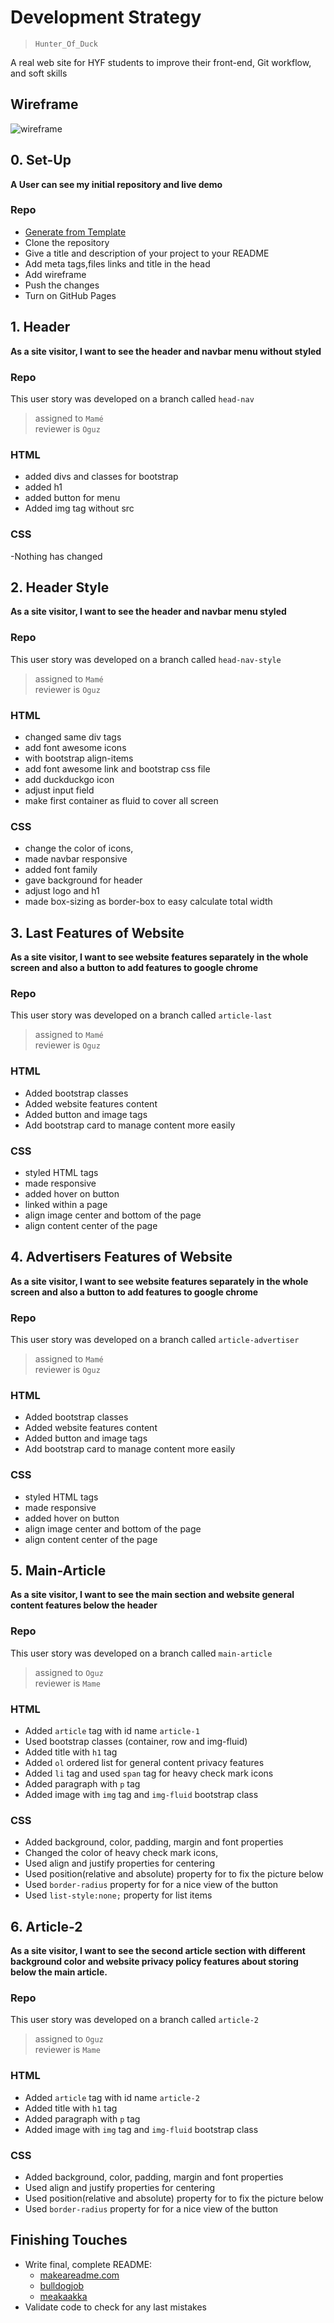 # Development Strategy

> `Hunter_Of_Duck`

A real web site for HYF students to improve their front-end, Git workflow, and soft skills

## Wireframe


![wireframe](./img/duckduckwireframe.png)

## 0. Set-Up

__A User can see my initial repository and live demo__

### Repo

- [Generate from Template](https://github.com/HackYourFutureBelgium/w3-validation-template)
- Clone the repository
- Give a title and description of your project to your README
- Add meta tags,files links and title in the head
- Add wireframe
- Push the changes
- Turn on GitHub Pages

## 1. Header

__As a site visitor, I want to see the header and navbar menu without styled__

### Repo

This user story was developed on a branch called `head-nav`

> assigned to `Mamé`  
> reviewer is `Oguz`

### HTML

- added divs and classes for bootstrap 
- added h1
- added button for menu
- Added img tag without src

### CSS

-Nothing has changed

## 2. Header Style

__As a site visitor, I want to see the header and navbar menu styled__

### Repo

This user story was developed on a branch called `head-nav-style`

> assigned to `Mamé`  
> reviewer is `Oguz`

### HTML

- changed same div tags
- add font awesome icons
- with bootstrap align-items
- add font awesome link and bootstrap css file
- add duckduckgo icon
- adjust input field 
- make first container as fluid to cover all screen

### CSS

- change the color of icons,
- made navbar responsive
- added font family
- gave background for header
- adjust logo and h1
- made box-sizing as border-box to easy calculate total width

## 3. Last Features of Website

__As a site visitor, I want to see website features separately in  the whole screen  and also a button to add features to google chrome__

### Repo

This user story was developed on a branch called `article-last`

> assigned to `Mamé`  
> reviewer is `Oguz`

### HTML

- Added bootstrap classes
- Added website features content
- Added button and image tags
- Add bootstrap card to manage content more easily


### CSS

- styled HTML tags
- made responsive 
- added hover on button
- linked within a page
- align image center and bottom of the page
- align content center of the page

## 4. Advertisers Features of Website

__As a site visitor, I want to see website features separately in  the whole screen  and also a button to add features to google chrome__

### Repo

This user story was developed on a branch called `article-advertiser`

> assigned to `Mamé`  
> reviewer is `Oguz`

### HTML

- Added bootstrap classes
- Added website features content
- Added button and image tags
- Add bootstrap card to manage content more easily


### CSS

- styled HTML tags
- made responsive 
- added hover on button
- align image center and bottom of the page
- align content center of the page

## 5. Main-Article

__As a site visitor, I want to see the main section and website general content features below the header__

### Repo

This user story was developed on a branch called `main-article`

> assigned to `Oguz`  
> reviewer is `Mame`

### HTML

- Added `article` tag with id name `article-1`
- Used bootstrap classes (container, row and img-fluid)
- Added title with `h1` tag
- Added `ol` ordered list for general content privacy features
- Added `li` tag and used `span` tag for heavy check mark icons
- Added paragraph with `p` tag
- Added image with `img` tag and `img-fluid` bootstrap class

### CSS

- Added background, color, padding, margin and font properties
- Changed the color of heavy check mark icons,
- Used align and justify properties for centering
- Used position(relative and absolute) property for to fix the picture below
- Used `border-radius` property for for a nice view of the button
- Used `list-style:none;` property for list items

## 6. Article-2

__As a site visitor, I want to see the second article section with different background color and website privacy policy features about storing below the main article.__

### Repo

This user story was developed on a branch called `article-2`

> assigned to `Oguz`  
> reviewer is `Mame`

### HTML

- Added `article` tag with id name `article-2`
- Added title with `h1` tag
- Added paragraph with `p` tag
- Added image with `img` tag and `img-fluid` bootstrap class

### CSS

- Added background, color, padding, margin and font properties
- Used align and justify properties for centering
- Used position(relative and absolute) property for to fix the picture below
- Used `border-radius` property for for a nice view of the button

## Finishing Touches

- Write final, complete README:
  - [makeareadme.com](https://www.makeareadme.com/)
  - [bulldogjob](https://bulldogjob.com/news/449-how-to-write-a-good-readme-for-your-github-project)
  - [meakaakka](https://medium.com/@meakaakka/a-beginners-guide-to-writing-a-kickass-readme-7ac01da88ab3)
- Validate code to check for any last mistakes
